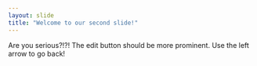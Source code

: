```yaml
---
layout: slide
title: "Welcome to our second slide!"
---
```

Are you serious?!?! The edit button should be more prominent.
Use the left arrow to go back!
